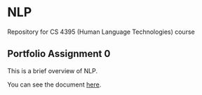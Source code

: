 # NLP

Repository for CS 4395 (Human Language Technologies) course

## Portfolio Assignment 0

This is a brief overview of NLP.

You can see the document [here](https://github.com/platformer/NLP/blob/main/HW1/Overview_of_NLP.pdf).
